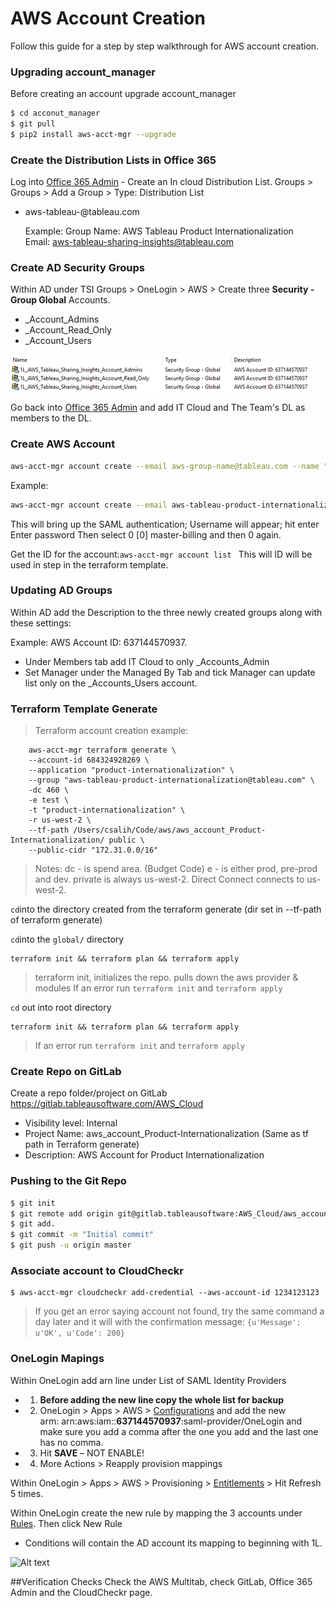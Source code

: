 # AWS Account Creation



Follow this guide for a step by step walkthrough for AWS account creation.
### Upgrading account_manager

Before creating an account upgrade account_manager

```sh
$ cd acconut_manager
$ git pull
$ pip2 install aws-acct-mgr --upgrade
```


### Create the Distribution Lists in Office 365
Log into [Office 365 Admin](https://portal.office.com/adminportal/home#/groups) - Create an In cloud Distribution List. Groups > Groups > Add a Group > Type: Distribution List

- aws-tableau-**<group-name>**@tableau.com

	Example:
	Group Name: AWS Tableau Product Internationalization
	Email: aws-tableau-sharing-insights@tableau.com

### Create AD Security Groups
Within AD under TSI Groups > OneLogin > AWS > Create three **Security - Group Global** Accounts. 

- _Account_Admins
- _Account_Read_Only
- _Account_Users

![Alt text](https://github.com/Cemito/aws/blob/master/adaccounts.png)

Go back into [Office 365 Admin](https://portal.office.com/adminportal/home#/groups) and add IT Cloud and The Team's DL as members to the DL.

### Create AWS Account
```sh
aws-acct-mgr account create --email aws-group-name@tableau.com --name "Group Name"
```

Example:
```sh
aws-acct-mgr account create --email aws-tableau-product-internationalization@tableau.com--name "AWS Tableau Product Internationalization"
```
This will bring up the SAML authentication;
Username will appear; hit enter
Enter password
Then select 0 [0] master-billing and then 0 again.

Get the ID for the account:```aws-acct-mgr account list ``` This will ID will be used in step in the terraform template.

### Updating AD Groups
Within AD add the Description to the three newly created groups along with these settings:

Example: AWS Account ID: 637144570937.
  - Under Members tab add IT Cloud to only _Accounts_Admin
  - Set Manager under the Managed By Tab and tick Manager can update list only on the _Accounts_Users account.

### Terraform Template Generate

>Terraform account creation example:
		
		aws-acct-mgr terraform generate \
		--account-id 684324928269 \
		--application "product-internationalization" \
		--group "aws-tableau-product-internationalization@tableau.com" \
		-dc 460 \
		-e test \
		-t "product-internationalization" \
		-r us-west-2 \
		--tf-path /Users/csalih/Code/aws/aws_account_Product-Internationalization/ public \
		--public-cidr "172.31.0.0/16"

>Notes:
>dc - is spend area. (Budget Code)
>e - is either prod, pre-prod and dev.
>private is always us-west-2. Direct Connect connects to us-west-2.

```cd```into the directory created from the terraform generate (dir set in --tf-path of terraform generate)

```cd```into the ```global/``` directory

    terraform init && terraform plan && terraform apply
> terraform init, initializes the repo. pulls down the aws provider & modules
> If an error run ```terraform init``` and ```terraform apply```

```cd``` out into root directory
    
    terraform init && terraform plan && terraform apply
    
> If an error run ```terraform init``` and ```terraform apply```

### Create Repo on GitLab
Create a repo folder/project on GitLab https://gitlab.tableausoftware.com/AWS_Cloud
- Visibility level: Internal 
- Project Name: aws_account_Product-Internationalization (Same as tf path in Terraform generate)
- Description: AWS Account for Product Internationalization

### Pushing to the Git Repo
```sh
$ git init
$ git remote add origin git@gitlab.tableausoftware:AWS_Cloud/aws_account_Product-Internationalization.git
$ git add.
$ git commit -m "Initial commit"
$ git push -u origin master
````
### Associate account to CloudCheckr 
    $ aws-acct-mgr cloudcheckr add-credential --aws-account-id 1234123123
>If you get an error saying account not found, try the same command a day later and it will with the confirmation message: ```{u'Message': u'OK', u'Code': 200}```

### OneLogin Mapings

Within OneLogin add arn line under List of SAML Identity Providers
- 1. **Before adding the new line copy the whole list for backup**
- 2. OneLogin > Apps > AWS > [Configurations](https://tableau.onelogin.com/apps/596729/edit/#configuration) and add the new arm: arn:aws:iam::**637144570937**:saml-provider/OneLogin and make sure you add a comma after the one you add and the last one has no comma. 
- 3. Hit **SAVE** – NOT ENABLE!
- 4. More Actions > Reapply provision mappings

Within OneLogin > Apps > AWS > Provisioning > [Entitlements](https://tableau.onelogin.com/apps/596729/edit/#provisioning) > Hit Refresh 5 times.

Within OneLogin create the new rule by mapping the 3 accounts under [Rules](https://tableau.onelogin.com/apps/596729/edit/#mappings). Then click New Rule
- Conditions will contain the AD account its mapping to beginning with 1L.

![Alt text](https://github.com/Cemito/aws/blob/master/1lmembers.png)

##Verification Checks 
Check the AWS Multitab, check GitLab, Office 365 Admin and the CloudCheckr page. 
